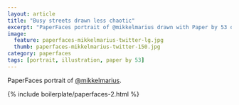 ```yaml
---
layout: article
title: "Busy streets drawn less chaotic"
excerpt: "PaperFaces portrait of @mikkelmarius drawn with Paper by 53 on an iPad."
image: 
  feature: paperfaces-mikkelmarius-twitter-lg.jpg
  thumb: paperfaces-mikkelmarius-twitter-150.jpg
category: paperfaces
tags: [portrait, illustration, paper by 53]
---
```


PaperFaces portrait of [@mikkelmarius](http://twitter.com/mikkelmarius).

{% include boilerplate/paperfaces-2.html %}
